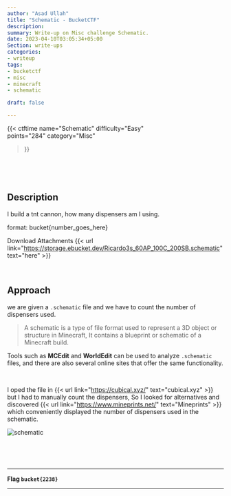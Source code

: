 ```yaml
---
author: "Asad Ullah"
title: "Schematic - BucketCTF"
description: 
summary: Write-up on Misc challenge Schematic.
date: 2023-04-10T03:05:34+05:00
Section: write-ups
categories:
- writeup
tags:
- bucketctf
- misc
- minecraft
- schematic

draft: false

---
```


{{< 
ctftime 
name="Schematic" 
difficulty="Easy"  
points="284"
category="Misc"
>}}

&nbsp;

&nbsp;


## Description

I build a tnt cannon, how many dispensers am I using.

format: bucket{number_goes_here}

Download Attachments {{< url link="https://storage.ebucket.dev/Ricardo3s_60AP_100C_200SB.schematic" text="here" >}}

&nbsp;

## Approach

we are given a `.schematic` file and we have to count the number of dispensers used.

>
> A schematic is a type of file format used to represent a 3D object or structure in Minecraft, It contains a blueprint or schematic of a Minecraft build.
> 
>


Tools such as **MCEdit** and **WorldEdit** can be used to analyze `.schematic` files, and there are also several online sites that offer the same functionality.

&nbsp;

I oped the file in {{< url link="https://cubical.xyz/" text="cubical.xyz" >}} but I had to manually count the dispensers, So I looked for alternatives and discovered {{< url link="https://www.mineprints.net/" text="Mineprints" >}} which conveniently displayed the number of dispensers used in the schematic.


![schematic](/write-ups/ctftime/bucket/schematic.webp)

&nbsp;

&nbsp;


---

**Flag `bucket{2238}`**

---

&nbsp;

&nbsp;

